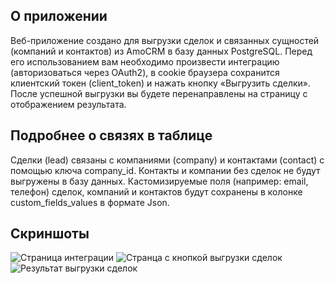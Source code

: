 ## О приложении

Веб-приложение создано для выгрузки сделок и связанных сущностей (компаний и контактов) из AmoCRM в базу данных PostgreSQL. Перед его использованием вам необходимо произвести интеграцию (авторизоваться через OAuth2), в cookie браузера сохранится клиентский токен (client_token) и нажать кнопку «Выгрузить сделки». После успешной выгрузки вы будете перенаправлены на страницу с отображением результата.

## Подробнее о связях в таблице

Сделки (lead) связаны с компаниями (company) и контактами (contact) с помощью ключа company_id. Контакты и компании без сделок не будут выгружены в базу данных.
Кастомизируемые поля (например: email, телефон) сделок, компаний и контактов будут сохранены в колонке custom_fields_values в формате Json.

## Скриншоты

<img src="https://i.imgur.com/TcerByF.png" alt="Страница интеграции">
<img src="https://i.imgur.com/IYEyAp9.png" alt="Странца с кнопкой выгрузки сделок">
<img src="https://i.imgur.com/Yp4KqkK.png" alt="Результат выгрузки сделок">
